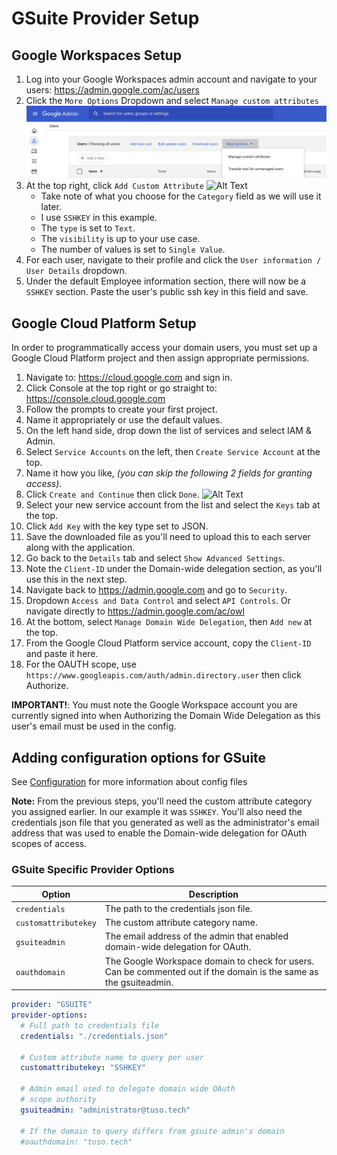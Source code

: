 # GSuite Provider Setup

## Google Workspaces Setup
1. Log into your Google Workspaces admin account and navigate to your users: https://admin.google.com/ac/users
2. Click the `More Options` Dropdown and select `Manage custom attributes`
   ![Alt Text](https://github.com/danetuso/iam-user-sync/blob/main/manage_custom_attributes.png)
3. At the top right, click `Add Custom Attribute`
   ![Alt Text](https://github.com/danetuso/iam-user-sync/tree/master/docs/resources/custom_field.png)
   - Take note of what you choose for the `Category` field as we will use it later. 
   - I use `SSHKEY` in this example. 
   - The `type` is set to `Text`.
   - The `visibility` is up to your use case.
   - The number of values is set to `Single Value`.
4. For each user, navigate to their profile and click the `User information / User Details` dropdown.
5. Under the default Employee information section, there will now be a `SSHKEY` section. Paste the user's public ssh key in this field and save.

## Google Cloud Platform Setup

In order to programmatically access your domain users, you must set up a Google Cloud Platform project and then assign appropriate permissions.

1. Navigate to: https://cloud.google.com and sign in.
2. Click Console at the top right or go straight to: https://console.cloud.google.com
3. Follow the prompts to create your first project.
4. Name it appropriately or use the default values.
5. On the left hand side, drop down the list of services and select IAM & Admin.
6. Select `Service Accounts` on the left, then `Create Service Account` at the top.
7. Name it how you like, *(you can skip the following 2 fields for granting access)*.
8. Click `Create and Continue` then click `Done`.
   ![Alt Text](https://github.com/danetuso/iam-user-sync/tree/master/docs/resources/create_service_account.png)
9. Select your new service account from the list and select the `Keys` tab at the top.
10. Click `Add Key` with the key type set to JSON.
11. Save the downloaded file as you'll need to upload this to each server along with the application.
12. Go back to the `Details` tab and select `Show Advanced Settings`.
13. Note the `Client-ID` under the Domain-wide delegation section, as you'll use this in the next step.
14. Navigate back to https://admin.google.com and go to `Security`.
15. Dropdown `Access and Data Control` and select `API Controls`. Or navigate directly to https://admin.google.com/ac/owl
16. At the bottom, select `Manage Domain Wide Delegation`, then `Add new` at the top.
17. From the Google Cloud Platform service account, copy the `Client-ID` and paste it here.
18. For the OAUTH scope, use `https://www.googleapis.com/auth/admin.directory.user` then click Authorize.

**IMPORTANT!**: You must note the Google Workspace account you are currently signed into when Authorizing the Domain Wide Delegation as this user's email must be used in the config.

## Adding configuration options for GSuite

See [Configuration](./config.md) for more information about config files

**Note:** From the previous steps, you'll need the custom attribute category you assigned earlier. In our example it was `SSHKEY`. You'll also need the credentials json file that you generated as well as the administrator's email address that was used to enable the Domain-wide delegation for OAuth scopes of access.

### GSuite Specific Provider Options

|Option|Description|
|---|---|
| `credentials` | The path to the credentials json file. |
| `customattributekey` | The custom attribute category name. |
| `gsuiteadmin` | The email address of the admin that enabled domain-wide delegation for OAuth. |
| `oauthdomain` | The Google Workspace domain to check for users. Can be commented out if the domain is the same as the gsuiteadmin. |

```yaml
provider: "GSUITE"
provider-options:
  # Full path to credentials file
  credentials: "./credentials.json"

  # Custom attribute name to query per user
  customattributekey: "SSHKEY"

  # Admin email used to delegate domain wide OAuth
  # scope authority
  gsuiteadmin: "administrator@tuso.tech"

  # If the domain to query differs from gsuite admin's domain
  #oauthdomain: "tuso.tech"
```